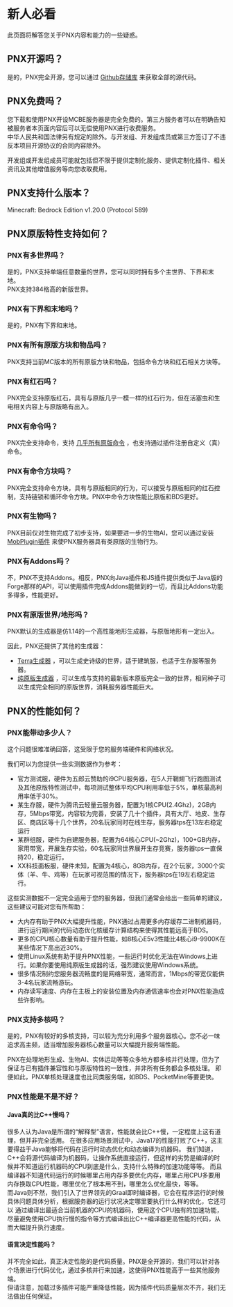 # 新人必看  

此页面将解答您关于PNX内容和能力的一些疑惑。  

## PNX开源吗？  

是的，PNX完全开源，您可以通过 [Github存储库](https://github.com/PowerNukkitX/PowerNukkitX) 来获取全部的源代码。  

## PNX免费吗？  

您下载和使用PNX开设MCBE服务器是完全免费的。第三方服务者可以在明确告知被服务者本页面内容后可以无偿使用PNX进行收费服务。  
中华人民共和国法律另有规定的除外。与开发组、开发组成员或第三方签订了不违反本项目开源协议的合同内容除外。  

开发组或开发组成员可能就包括但不限于提供定制化服务、提供定制化插件、相关资讯及其他增值服务等向您收取费用。  

## PNX支持什么版本？  

Minecraft: Bedrock Edition v1.20.0 (Protocol 589)  

## PNX原版特性支持如何？  

### PNX有多世界吗？  

是的，PNX支持单端任意数量的世界，您可以同时拥有多个主世界、下界和末地。  
PNX支持384格高的新版世界。  

### PNX有下界和末地吗？ 

是的，PNX有下界和末地。  

### PNX有所有原版方块和物品吗？  

PNX支持当前MC版本的所有原版方块和物品，包括命令方块和红石相关方块等。  

### PNX有红石吗？  

PNX完全支持原版红石，具有与原版几乎一模一样的红石行为，但在活塞虫和生电相关内容上与原版略有出入。  

### PNX有命令吗？  

PNX完全支持命令，支持 [几乎所有原版命令](https://github.com/PowerNukkitX/PowerNukkitX/issues/250) ，也支持通过插件注册自定义（真）命令。  

### PNX有命令方块吗？  

PNX完全支持命令方块，具有与原版相同的行为，可以接受与原版相同的红石控制，支持链锁和循环命令方块。PNX中命令方块性能比原版和BDS更好。  

### PNX有生物吗？  

PNX目前仅对生物完成了初步支持，如果要进一步的生物AI，您可以通过安装 [MobPlugin插件](https://ci.lt-name.com/job/MobPlugin/job/PNX/) 来使PNX服务器具有类原版的生物行为。   

### PNX有Addons吗？  

不，PNX不支持Addons。相反，PNX向Java插件和JS插件提供类似于Java版的Forge那样的API，可以使用插件完成Addons能做到的一切，而且比Addons功能多得多，性能更好。  

### PNX有原版世界/地形吗？  

PNX默认的生成器是仿1.14的一个高性能地形生成器，与原版地形有一定出入。  

因此，PNX还提供了其他的生成器：  
- [Terra生成器](terra.html) ，可以生成史诗级的世界，适于建筑服，也适于生存服等服务器。  
- [纯原版生成器](https://github.com/KCodeYT/VanillaGenerator) ，可以生成与支持的最新版本原版完全一致的世界，相同种子可以生成完全相同的原版世界，消耗服务器性能巨大。  

## PNX的性能如何？  

### PNX能带动多少人？  

这个问题很难准确回答，这受限于您的服务端硬件和网络状况。  

我们可以为您提供一些实测数据作为参考：  

- 官方测试服，硬件为五郎云赞助的i9CPU服务器，在5人开鞘翅飞行跑图测试及其他原版特性测试中，每项测试整体平均CPU利用率低于5%，单核最高利用率低于30%。  
- 某生存服，硬件为腾讯云轻量云服务器，配置为1核CPU(2.4Ghz)，2GB内存，5Mbps带宽，内容较为完善，安装了几十个插件，具有大厅、地皮、生存区、商店区等十几个世界，20名玩家同时在线生存，服务器tps在13左右稳定运行
- 某群组服，硬件为自建服务器，配置为64核心CPU(~2Ghz)，100+GB内存，家用带宽，开展生存实验，60名玩家同世界展开生存竞赛，服务器tps一直保持20，稳定运行。
- XX科技面板服，硬件未知，配置为4核心，8GB内存，在2个玩家，3000个实体（羊、牛、鸡等）在玩家可视范围的情况下，服务器tps在19左右稳定运行。

这些实测数据不一定完全适用于您的服务器，但我们通常会给出一些简单的建议，这些建议可能对您有所帮助：  

- 大内存有助于PNX大幅提升性能，PNX通过占用更多内存缓存二进制机器码，进行运行期间的代码动态优化核缓存计算结构来使得其性能远高于BDS。  
- 更多的CPU核心数量有助于提升性能，如8核心E5v3性能比4核心i9-9900K在某些情况下高出近30%。  
- 使用Linux系统有助于提升PNX性能，一些运行时优化无法在Windows上进行。如果你要使用纯原版生成器的话，强烈建议使用Windows系统。  
- 很多情况制约您服务器流畅度的是网络带宽，通常而言，1Mbps的带宽仅能供3-4名玩家流畅游玩。  
- 内存读写速度、内存在主板上的安装位置及内存通信速率也会对PNX性能造成些许影响。

### PNX支持多核吗？  

是的，PNX有较好的多核支持，可以较为充分利用多个服务器核心。您不必一味追求高主频，适当增加服务器核心数量可以大幅提升服务端性能。  

PNX在处理地形生成、生物AI、实体运动等等众多地方都多核并行处理，但为了保证与已有插件兼容性和与原版特性的一致性，并非所有任务都会多核处理。
即便如此，PNX单核处理速度也比同类服务端，如BDS、PocketMine等要更快。  

### PNX性能是不是不好？  

#### Java真的比C++慢吗？  

很多人认为Java是所谓的“解释型”语言，性能就会比C++慢，一定程度上这有道理，但并非完全适用。
在很多应用场景测试中，Java17的性能打败了C++，这主要得益于Java能够将代码在运行时动态优化和动态编译为机器码。
我们知道，C++会将源代码编译为机器码，让操作系统直接运行，但这样的劣势是编译的时候并不知道运行机器码的CPU到底是什么，支持什么特殊的加速功能等等。
而且编译器不知道代码运行的时候哪里占用内存多要优化内存，哪里占用CPU多要用内存换取CPU性能，哪里优化了根本用不到，哪里怎么优化最快，等等。  
而Java则不然，我们引入了世界领先的Graal即时编译器，它会在程序运行的时候具体问题具体分析，根据服务器的运行状况决定哪里要执行什么样的优化，它还可以
通过编译出最适合当前机器的CPU的机器码，使用这个CPU独有的加速功能，尽量避免使用CPU执行慢的指令等方式编译出比C++编译器更高性能的代码，从而大幅提升执行速度。  

#### 语言决定性能吗？  

并不完全如此，真正决定性能的是代码质量。PNX是全开源的，我们可以针对各个场景进行代码优化，通过多核并行来加速，这使得PNX性能高于一些其他服务端。  
但请注意，加载过多插件可能严重降低性能，因为插件代码质量层次不齐，我们无法做出任何保证。  


